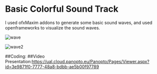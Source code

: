 # Basic Colorful Sound Track
I used ofxMaxim addons to generate some basic sound waves, and used openframeworks to visualize the sound waves.

![wave](https://user-images.githubusercontent.com/81423727/158835614-8191de30-6cc5-4f4f-8155-5bf60ec61b4a.png)

![wave2](https://user-images.githubusercontent.com/81423727/158835640-7b3d7238-ada3-42e0-9436-ad806a64ce19.png)

##Coding:
##Video Presentation:https://ual.cloud.panopto.eu/Panopto/Pages/Viewer.aspx?id=3e9871f0-7777-48a8-bdbb-ae5b00f97789
